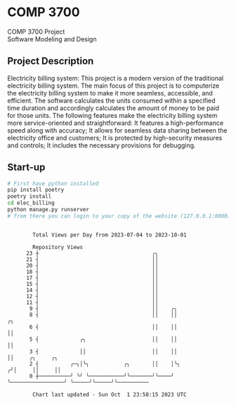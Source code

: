 # COMP 3700
COMP 3700 Project  
Software Modeling and Design
## Project Description
Electricity billing system: This project is a modern version of the traditional electricity billing system. The main focus of this project is to computerize the electricity billing system to make it more seamless, accessible, and efficient. The software calculates the units consumed within a specified time duration and accordingly calculates the amount of money to be paid for those units. The following features make the electricity billing system more service-oriented and straightforward: It features a high-performance speed along with accuracy; It allows for seamless data sharing between the electricity office and customers; It is protected by high-security measures and controls; It includes the necessary provisions for debugging.

## Start-up
```bash
# First have python installed
pip install poetry
poetry install
cd elec_billing
python manage.py runserver
# from there you can login to your copy of the website (127.0.0.1:8000), default creds are admin/admin
```

```

        Total Views per Day from 2023-07-04 to 2023-10-01

        Repository Views
      23 ┼                                    ╭╮
      21 ┤                                    ││
      20 ┤                                    ││
      18 ┤                                    ││
      17 ┤                                    ││
      15 ┤                                    ││
      14 ┤                                    ││
      12 ┤                                    ││
      11 ┤                                    ││
       9 ┤                                    ││    ╭╮
       8 ┤                                    ││    ││                   ╭╮
       6 ┤                                    ││    ││                   ││
       5 ┤             ╭╮                     ││    ││                   ││
       3 ┤             ││                     ││    ││                   ││     ╭╮     ╭╮
       2 ┤          ╭─╮│╰╮           ╭╮       ││    │╰╮                 ╭╯│     ││     ││
       0 ┼──────────╯ ╰╯ ╰───────────╯╰───────╯╰────╯ ╰─────────────────╯ ╰─────╯╰─────╯╰──────────

        Chart last updated - Sun Oct  1 23:58:15 2023 UTC
        
```
